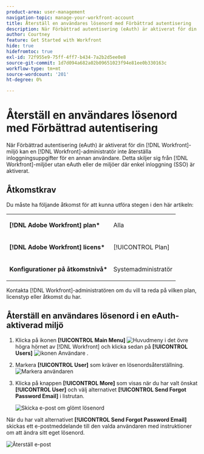```yaml
---
product-area: user-management
navigation-topic: manage-your-workfront-account
title: Återställ en användares lösenord med Förbättrad autentisering
description: När Förbättrad autentisering (eAuth) är aktiverat för din [!DNL Workfront] miljö kan en [!DNL Workfront] administratör inte återställa inloggningsuppgifter för en annan användare. Detta skiljer sig från  [!DNL Workfront] miljöer utan eAuth eller miljöer där enkel inloggning (SSO) är aktiverat.
author: Courtney
feature: Get Started with Workfront
hide: true
hidefromtoc: true
exl-id: 72f955e9-75ff-4ff7-b434-7a2b2d5ee0e8
source-git-commit: 1d7d094a682a02b09651023f94e81ee0b330163c
workflow-type: tm+mt
source-wordcount: '201'
ht-degree: 0%

---
```


# Återställ en användares lösenord med Förbättrad autentisering

<!--This article has been hidden by request-->

När Förbättrad autentisering (eAuth) är aktiverat för din [!DNL Workfront]-miljö kan en [!DNL Workfront]-administratör inte återställa inloggningsuppgifter för en annan användare. Detta skiljer sig från [!DNL Workfront]-miljöer utan eAuth eller de miljöer där enkel inloggning (SSO) är aktiverat.

## Åtkomstkrav

Du måste ha följande åtkomst för att kunna utföra stegen i den här artikeln:

<table style="table-layout:auto"> 
 <col> 
 <col> 
 <tbody> 
  <tr> 
   <td role="rowheader"><strong>[!DNL Adobe Workfront] plan*</strong></td> 
   <td> <p> Alla</p> </td> 
  </tr> 
  <tr> 
   <td role="rowheader"><strong>[!DNL Adobe Workfront] licens*</strong></td> 
   <td> <p>[!UICONTROL Plan]</p> </td> 
  </tr> 
  <tr> 
   <td role="rowheader"><strong>Konfigurationer på åtkomstnivå*</strong></td> 
   <td> <p>Systemadministratör </p> </td> 
  </tr> 
 </tbody> 
</table>

Kontakta [!DNL Workfront]-administratören om du vill ta reda på vilken plan, licenstyp eller åtkomst du har.

## Återställ en användares lösenord i en eAuth-aktiverad miljö

1. Klicka på ikonen **[!UICONTROL Main Menu]** ![Huvudmeny](assets/main-menu-icon.png) i det övre högra hörnet av [!DNL Workfront] och klicka sedan på **[!UICONTROL Users]** ![ikonen Användare](assets/users-icon-in-main-menu.png) .



1. Markera **[!UICONTROL User]** som kräver en lösenordsåterställning.
   ![Markera användaren](assets/100520classicnweselectuser-350x105.png)

1. Klicka på knappen **[!UICONTROL More]** som visas när du har valt önskat **[!UICONTROL User]** och välj alternativet **[!UICONTROL Send Forgot Password Email]** i listrutan.

   ![Skicka e-post om glömt lösenord](assets/100520classicnwesendemail-350x134.png)

När du har valt alternativet **[!UICONTROL Send Forgot Password Email]** skickas ett e-postmeddelande till den valda användaren med instruktioner om att ändra sitt eget lösenord.

![Återställ e-post](assets/pwresetemail-resized-350x461.png)
